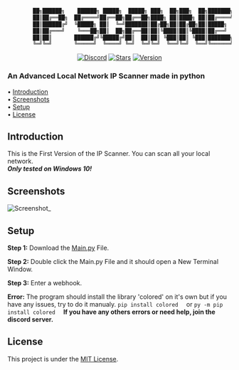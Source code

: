 ```py
        ██╗██████╗    ██████╗ █████╗  █████╗ ███╗  ██╗███╗  ██╗███████╗██████╗ 
        ██║██╔══██╗  ██╔════╝██╔══██╗██╔══██╗████╗ ██║████╗ ██║██╔════╝██╔══██╗
        ██║██████╔╝  ╚█████╗ ██║  ╚═╝███████║██╔██╗██║██╔██╗██║█████╗  ██████╔╝
        ██║██╔═══╝    ╚═══██╗██║  ██╗██╔══██║██║╚████║██║╚████║██╔══╝  ██╔══██╗
        ██║██║       ██████╔╝╚█████╔╝██║  ██║██║ ╚███║██║ ╚███║███████╗██║  ██║
        ╚═╝╚═╝       ╚═════╝  ╚════╝ ╚═╝  ╚═╝╚═╝  ╚══╝╚═╝  ╚══╝╚══════╝╚═╝  ╚═╝ github.com/Polsulpicien
```
<div align="center">
        <a href="https://discord.gg/xm9QX3Q"><img src="https://img.shields.io/discord/761623845119328257?color=blue&label=Discord&logo=discord&style=for-the-badge" alt="Discord"></a>
        <a href="https://github.com/Polsulpicien/discord.py-advanced-calculator"><img src="https://img.shields.io/github/stars/Polsulpicien/ip-scanner?style=for-the-badge" alt="Stars"></a>
        <a href="https://github.com/Polsulpicien/discord.py-advanced-calculator"><img src="https://img.shields.io/github/v/release/polsulpicien/ip-scanner?color=red&label=Version&logo=github&style=for-the-badge" alt="Version"></a>
</div>
<p align="center">
    <h3>An Advanced Local Network IP Scanner made in python</h3>
</p>

  • [Introduction](https://github.com/Polsulpicien/ip-scanner/#introduction)  
  • [Screenshots](https://github.com/Polsulpicien/ip-scanner/#screenshots)  
  • [Setup](https://github.com/Polsulpicien/ip-scanner/#setup)  
  • [License](https://github.com/Polsulpicien/ip-scanner/#license) 

## Introduction
  
This is the First Version of the IP Scanner. You can scan all your local network.  
***Only tested on Windows 10!***

## Screenshots

![Screenshot_](https://cdn.discordapp.com/attachments/804945677833994240/908375078423633920/unknown.png)

## Setup

__Step 1:__
Download the [Main.py](https://github.com/Polsulpicien/ip-scanner/blob/main/main.py) File.

__Step 2:__
Double click the Main.py File and it should open a New Terminal Window.

__Step 3:__ 
Enter a webhook.

__Error:__ 
The program should install the library 'colored' on it's own but if you have any issues, try to do it manualy. 
```pip install colored  ```
or
```py -m pip install colored  ```
**If you have any others errors or need help, join the discord server.**

## License
This project is under the [MIT License](https://github.com/Polsulpicien/ip-scanner/blob/main/LICENSE).
